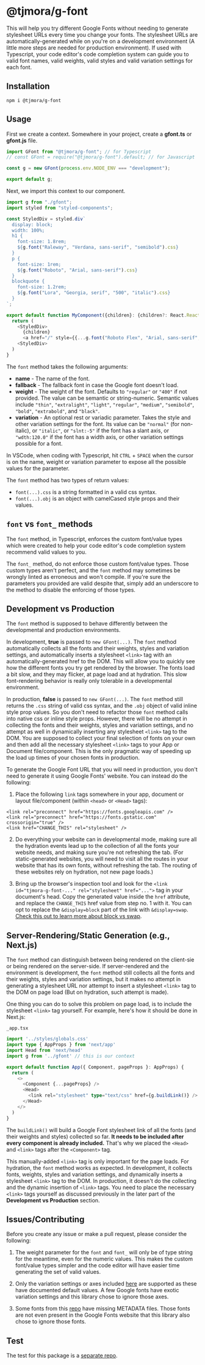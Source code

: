 # @tjmora/g-font

This will help you try different Google Fonts without needing to generate stylesheet URLs 
every time you change your fonts. The stylesheet URLs are automatically-generated while 
on you're on a development environment (A little more steps are needed for production 
environment). If used with Typescript, your code editor's code completion system can guide you 
to valid font names, valid weights, valid styles and valid variation settings for each font.


## Installation

```
npm i @tjmora/g-font
```


## Usage

First we create a context. Somewhere in your project, create a **gfont.ts** or **gfont.js** 
file.

```typescript
import GFont from "@tjmora/g-font"; // for Typescript
// const GFont = require("@tjmora/g-font").default; // for Javascript

const g = new GFont(process.env.NODE_ENV === "development");

export default g;
```

Next, we import this context to our component.

```typescript
import g from "./gfont";
import styled from "styled-components";

const StyledDiv = styled.div`
  display: block;
  width: 100%;
  h1 {
    font-size: 1.8rem;
    ${g.font("Raleway", "Verdana, sans-serif", "semibold").css}
  }
  p {
    font-size: 1rem;
    ${g.font("Roboto", "Arial, sans-serif").css}
  }
  blockquote {
    font-size: 1.2rem;
    ${g.font("Lora", "Georgia, serif", "500", "italic").css}
  }
`;

export default function MyComponent({children}: {children?: React.ReactNode}) {
  return (
    <StyledDiv>
      {children}
      <a href="/" style={{...g.font("Roboto Flex", "Arial, sans-serif", "750", "slnt:-10", "wdth:130.0").obj}}>Some Link</a>
    <StyledDiv>
  )
}
```

The `font` method takes the following arguments:

* **name** - The name of the font.
* **fallback** - The fallback font in case the Google font doesn't load.
* **weight** - The weight of the font. Defaults to `"regular"` or `"400"` if not provided. The value can be semantic or string-numeric. Semantic values include `"thin"`, `"extralight"`, `"light"`, `"regular"`, `"medium"`, `"semibold"`, `"bold"`, `"extrabold"`, and `"black"`.
* **variation** - An optional rest or variadic parameter. Takes the style and other variation settings for the font. Its value can be `"normal"` (for non-italic), or `"italic"`, or `"slnt:-5"` if the font has a slant axis, or `"wdth:120.0"` if the font has a width axis, or other variation settings possible for a font.

In VSCode, when coding with Typescript, hit `CTRL` + `SPACE` when the cursor is on the name, 
weight or variation parameter to expose all the possible values for the parameter.

The `font` method has two types of return values:

* `font(...).css` is a string formatted in a valid css syntax.
* `font(...).obj` is an object with camelCased style props and their values.


## `font` vs `font_` methods

The `font` method, in Typescript, enforces the custom font/value types which were created 
to help your code editor's code completion system recommend valid values to you.

The `font_` method, do not enforce those custom font/value types. Those custom types aren't 
perfect, and the `font` method may sometimes be wrongly linted as erroneous and won't compile. 
If you're sure the parameters you provided are valid despite that, simply add an underscore to 
the method to disable the enforcing of those types. 


## Development vs Production

The `font` method is supposed to behave differently between the developmental and production 
environments.

In development, **true** is passed to `new GFont(...)`. The `font` method automatically 
collects all the fonts and their weights, styles and variation settings, and automatically 
inserts a stylesheet `<link>` tag with an automatically-generated href to the DOM. This will 
allow you to quickly see how the different fonts you try get rendered by the browser. The 
fonts load a bit slow, and they may flicker, at page load and at hydration. This slow 
font-rendering behavior is really only tolerable in a developmental environment.

In production, **false** is passed to `new GFont(...)`. The `font` method still returns the 
`.css` string of valid css syntax, and the `.obj` object of valid inline style prop values. 
So you don't need to refactor those `font` method calls into native css or inline style props. 
However, there will be no attempt in collecting the fonts and their weights, styles and 
variation settings, and no attempt as well in dynamically inserting any stylesheet `<link>` 
tag to the DOM. You are supposed to collect your final selection of fonts on your own and 
then add all the necessary stylesheet `<link>` tags to your App or Document file/component. 
This is the only pragmatic way of speeding up the load up times of your chosen fonts in 
production.

To generate the Google Font URL that you will need in production, you don't need to generate 
it using Google Fonts' website. You can instead do the following:

1. Place the following `link` tags somewhere in your app, document or layout file/component (within  `<head>` or `<Head>` tags):

```
<link rel="preconnect" href="https://fonts.googleapis.com" />
<link rel="preconnect" href="https://fonts.gstatic.com" crossorigin="true" />
<link href="CHANGE_THIS" rel="stylesheet" />
```

2. Do everything your website can in developmental mode, making sure all the 
hydration events lead up to the collection of all the fonts your website needs, and making 
sure you're not refreshing the tab. (For static-generated websites, you will need to visit 
all the routes in your website that has its own fonts, without refreshing the tab. The 
routing of these websites rely on hydration, not new page loads.)

3. Bring up the browser's inspection tool and look for the 
`<link id="tjmora-g-font-..." rel="stylesheet" href="...">` tag in your document's head. 
Copy the generated value inside the `href` attribute, and replace the `CHANGE_THIS` href value 
from step no. 1 with it. You can opt to replace the `&display=block` part of the link with 
`&display=swap`.
[Check this out to learn more about block vs swap](https://developer.chrome.com/blog/font-display/#font-download-timelines).


## Server-Rendering/Static Generation (e.g., Next.js)

The `font` method can distinguish between being rendered on the client-sie or being rendered on 
the server-side. If server-rendered and the environment is development, the `font` method still 
collects all the fonts and their weights, styles and variation settings, but it makes no 
attempt in generating a stylesheet URL nor attempt to insert a stylesheet `<link>` tag to the 
DOM on page load (But on hydration, such attempt is made).

One thing you can do to solve this problem on page load, is to include the stylesheet `<link>` 
tag yourself. For example, here's how it should be done in Next.js:

`_app.tsx`

```typescript
import '../styles/globals.css'
import type { AppProps } from 'next/app'
import Head from 'next/head'
import g from '../gfont' // this is our context

export default function App({ Component, pageProps }: AppProps) {
  return (
    <>
      <Component {...pageProps} />
      <Head>
        <link rel="stylesheet" type="text/css" href={g.buildLink()} />
      </Head>
    </>
  )
}
```

The `buildLink()` will build a Google Font stylesheet link of all the fonts (and their 
weights and styles) collected so far. **It needs to be included after every component is 
already included.** That's why we placed the `<Head>` and `<link>` tags after the `<Component>` 
tag.

This manually-added `<link>` tag is only important for the page loads. For hydration, the 
`font` method works as expected. In development, it collects fonts, weights, styles and 
variation settings, and dynamically inserts a stylesheet `<link>` tag to the DOM. In production, 
it doesn't do the collecting and the dynamic insertion of `<link>` tags. You need to place the 
necessary `<link>` tags yourself as discussed previously in the later part of the 
**Development vs Production** section.


## Issues/Contributing

Before you create any issue or make a pull request, please consider the following:

1. The weight parameter for the `font` and `font_` will only be of type string for the meantime, even for the numeric values. This makes the custom font/value types simpler and the code editor will have easier time generating the set of valid values.

2. Only the variation settings or axes included [here](https://fonts.google.com/variablefonts#axis-definitions) are supported as these have documented default values. A few Google fonts have exotic variation settings and this library chose to ignore those axes.

3. Some fonts from this [repo](https://github.com/google/fonts) have missing METADATA files. Those fonts are not even present in the Google Fonts website that this library also chose to ignore those fonts.

## Test

The test for this package is a [separate repo](https://github.com/tjmora/g-font-test).